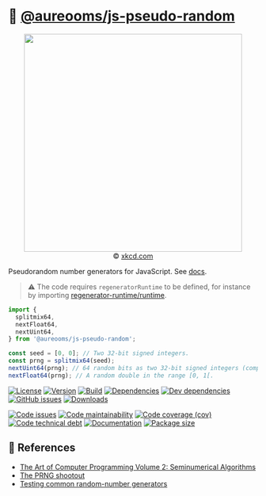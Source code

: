 :game_die: [@aureooms/js-pseudo-random](https://make-github-pseudonymous-again.github.io/js-pseudo-random)
==

<p align="center">
<a href="https://xkcd.com/221">
<img src="https://imgs.xkcd.com/comics/random_number.png" width="440">
</a><br/>
© <a href="https://xkcd.com">xkcd.com</a>
</p>

Pseudorandom number generators for JavaScript.
See [docs](https://make-github-pseudonymous-again.github.io/js-pseudo-random/index.html).

> :warning: The code requires `regeneratorRuntime` to be defined, for instance by importing
> [regenerator-runtime/runtime](https://www.npmjs.com/package/regenerator-runtime).
```js
import {
  splitmix64,
  nextFloat64,
  nextUint64,
} from '@aureooms/js-pseudo-random';

const seed = [0, 0]; // Two 32-bit signed integers.
const prng = splitmix64(seed);
nextUint64(prng); // 64 random bits as two 32-bit signed integers (compatible with @aureooms/js-uint64).
nextFloat64(prng); // A random double in the range [0, 1[.
```

[![License](https://img.shields.io/github/license/make-github-pseudonymous-again/js-pseudo-random.svg)](https://raw.githubusercontent.com/make-github-pseudonymous-again/js-pseudo-random/main/LICENSE)
[![Version](https://img.shields.io/npm/v/@aureooms/js-pseudo-random.svg)](https://www.npmjs.org/package/@aureooms/js-pseudo-random)
[![Build](https://img.shields.io/travis/make-github-pseudonymous-again/js-pseudo-random/main.svg)](https://travis-ci.org/make-github-pseudonymous-again/js-pseudo-random/branches)
[![Dependencies](https://img.shields.io/david/make-github-pseudonymous-again/js-pseudo-random.svg)](https://david-dm.org/make-github-pseudonymous-again/js-pseudo-random)
[![Dev dependencies](https://img.shields.io/david/dev/make-github-pseudonymous-again/js-pseudo-random.svg)](https://david-dm.org/make-github-pseudonymous-again/js-pseudo-random?type=dev)
[![GitHub issues](https://img.shields.io/github/issues/make-github-pseudonymous-again/js-pseudo-random.svg)](https://github.com/make-github-pseudonymous-again/js-pseudo-random/issues)
[![Downloads](https://img.shields.io/npm/dm/@aureooms/js-pseudo-random.svg)](https://www.npmjs.org/package/@aureooms/js-pseudo-random)

[![Code issues](https://img.shields.io/codeclimate/issues/make-github-pseudonymous-again/js-pseudo-random.svg)](https://codeclimate.com/github/make-github-pseudonymous-again/js-pseudo-random/issues)
[![Code maintainability](https://img.shields.io/codeclimate/maintainability/make-github-pseudonymous-again/js-pseudo-random.svg)](https://codeclimate.com/github/make-github-pseudonymous-again/js-pseudo-random/trends/churn)
[![Code coverage (cov)](https://img.shields.io/codecov/c/gh/make-github-pseudonymous-again/js-pseudo-random/main.svg)](https://codecov.io/gh/make-github-pseudonymous-again/js-pseudo-random)
[![Code technical debt](https://img.shields.io/codeclimate/tech-debt/make-github-pseudonymous-again/js-pseudo-random.svg)](https://codeclimate.com/github/make-github-pseudonymous-again/js-pseudo-random/trends/technical_debt)
[![Documentation](https://make-github-pseudonymous-again.github.io/js-pseudo-random/badge.svg)](https://make-github-pseudonymous-again.github.io/js-pseudo-random/source.html)
[![Package size](https://img.shields.io/bundlephobia/minzip/@aureooms/js-pseudo-random)](https://bundlephobia.com/result?p=@aureooms/js-pseudo-random)

## :scroll: References

  - [The Art of Computer Programming Volume 2: Seminumerical Algorithms](https://en.wikipedia.org/wiki/The_Art_of_Computer_Programming#Volume_2_%E2%80%93_Seminumerical_Algorithms)
  - [The PRNG shootout](http://prng.di.unimi.it)
  - [Testing common random-number generators](https://github.com/lemire/testingRNG)
